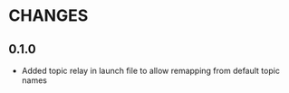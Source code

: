 # CHANGES

## 0.1.0
- Added topic relay in launch file to allow remapping from default topic names

